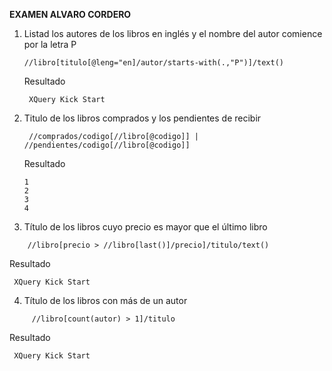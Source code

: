 **EXAMEN ALVARO CORDERO**

1. Listad los autores de los libros en inglés y el nombre del autor comience por la letra P

      ```Xpath
    //libro[titulo[@leng="en]/autor/starts-with(.,"P")]/text()
   ```

    Resultado

   ```Xpath
    XQuery Kick Start
   ```

2. Titulo de los libros comprados y los pendientes de recibir

   ```Xpath
    //comprados/codigo[//libro[@codigo]] | //pendientes/codigo[//libro[@codigo]]
   ```

   Resultado

   ```Xpath
   1
   2
   3
   4

   ```

3. Título de los libros cuyo precio es mayor que el último libro

```Xpath
    //libro[precio > //libro[last()]/precio]/titulo/text()
   ```

   Resultado

   ```Xpath
    XQuery Kick Start
   ```

4. Título de los libros con más de un autor

```Xpath
     //libro[count(autor) > 1]/titulo
   ```

   Resultado

   ```Xpath
    XQuery Kick Start
   ```
